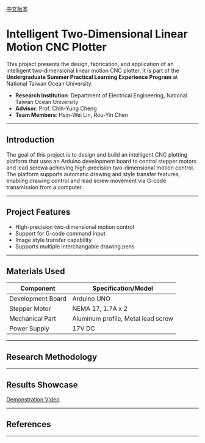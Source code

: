 [中文版本](README.md)
# Intelligent Two-Dimensional Linear Motion CNC Plotter

This project presents the design, fabrication, and application of an intelligent two-dimensional linear motion CNC plotter. It is part of the **Undergraduate Summer Practical Learning Experience Program** at National Taiwan Ocean University.

- **Research Institution**: Department of Electrical Engineering, National Taiwan Ocean University
- **Advisor**: Prof. Chih-Yung Cheng
- **Team Members**: Hsin-Wei Lin, Rou-Yin Chen

---
## Introduction
The goal of this project is to design and build an intelligent CNC plotting platform that uses an Arduino development board to control stepper motors and lead screwa achieving high-precision two-dimensional motion control.  
The platform supports automatic drawing and style transfer features, enabling drawing control and lead screw movement via G-code transmission from a computer.

---
## Project Features
- High-precision two-dimensional motion control
- Support for G-code command input
- Image style transfer capability
- Supports multiple interchangable drawing pens

---
## Materials Used
| Component          | Specification/Model                |
|--------------------|------------------------------------|
| Development Board  | Arduino UNO                        |
| Stepper Motor      | NEMA 17, 1.7A x 2                  |
| Mechanical Part    | Aluminum profile, Metal lead screw |
| Power Supply       | 17V DC                             |

---
## Research Methodology

---
## Results Showcase
[Demonstration Video](https://youtu.be/Qn8gQQk7WbQ)

---
## References

---
